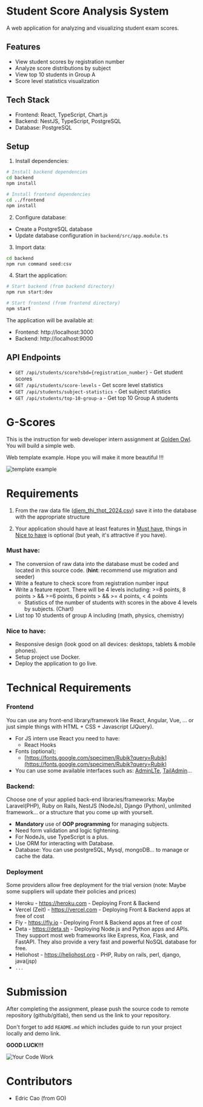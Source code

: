 # Student Score Analysis System

A web application for analyzing and visualizing student exam scores.

## Features

- View student scores by registration number
- Analyze score distributions by subject
- View top 10 students in Group A
- Score level statistics visualization

## Tech Stack

- Frontend: React, TypeScript, Chart.js
- Backend: NestJS, TypeScript, PostgreSQL
- Database: PostgreSQL

## Setup

1. Install dependencies:

```bash
# Install backend dependencies
cd backend
npm install

# Install frontend dependencies
cd ../frontend
npm install
```

2. Configure database:

- Create a PostgreSQL database
- Update database configuration in `backend/src/app.module.ts`

3. Import data:

```bash
cd backend
npm run command seed:csv
```

4. Start the application:

```bash
# Start backend (from backend directory)
npm run start:dev

# Start frontend (from frontend directory)
npm start
```

The application will be available at:

- Frontend: http://localhost:3000
- Backend: http://localhost:9000

## API Endpoints

- `GET /api/students/score?sbd={registration_number}` - Get student scores
- `GET /api/students/score-levels` - Get score level statistics
- `GET /api/students/subject-statistics` - Get subject statistics
- `GET /api/students/top-10-group-a` - Get top 10 Group A students

# G-Scores

This is the instruction for web developer intern assignment at [Golden Owl](https://goldenowl.asia). You will build a simple web.

Web template example. Hope you will make it more beautiful !!!

![template example](./screenshots/mockup-ui.png)

# Requirements

1. From the raw data file ([diem_thi_thpt_2024.csv](./dataset/diem_thi_thpt_2024.csv)) save it into the database with the appropriate structure

2. Your application should have at least features in [Must have](#must-have), things in [Nice to have](#nice-to-have) is optional (but yeah, it's attractive if you have).

### Must have:

- The conversion of raw data into the database must be coded and located in this source code. (**hint**: recommend use migration and seeder)
- Write a feature to check score from registration number input
- Write a feature report. There will be 4 levels including: >=8 points, 8 points > && >=6 points, 6 points > && >= 4 points, < 4 points
  - Statistics of the number of students with scores in the above 4 levels by subjects. (Chart)
- List top 10 students of group A including (math, physics, chemistry)

### Nice to have:

- Responsive design (look good on all devices: desktops, tablets & mobile phones).
- Setup project use Docker.
- Deploy the application to go live.

# Technical Requirements

### Frontend

You can use any front-end library/framework like React, Angular, Vue, ... or just simple things with HTML + CSS + Javascript (JQuery).

- For JS intern use React you need to have:
  - React Hooks
- Fonts (optional);
  - [https://fonts.google.com/specimen/Rubik?query=Rubik](https://fonts.google.com/specimen/Rubik?query=Rubik)
- You can use some available interfaces such as: [AdminLTe](https://adminlte.io/), [TailAdmin](https://tailadmin.com/)...

### Backend:

Choose one of your applied back-end libraries/frameworks: Maybe Laravel(PHP), Ruby on Rails, NestJS (NodeJs), Django (Python), unlimited framework... or a structure that you come up with yourselt.

- **Mandatory** use of **OOP programming** for managing subjects.
- Need form validation and logic tightening.
- For NodeJs, use TypeScript is a plus.
- Use ORM for interacting with Database.
- Database: You can use postgreSQL, Mysql, mongoDB... to manage or cache the data.

### Deployment

Some providers allow free deployment for the trial version (note: Maybe some suppliers will update their policies and prices)

- Heroku - https://heroku.com - Deploying Front & Backend
- Vercel (Zeit) - https://vercel.com - Deploying Front & Backend apps at free of cost
- Fly - https://fly.io - Deploying Front & Backend apps at free of cost
- Deta - https://deta.sh - Deploying Node.js and Python apps and APIs. They support most web frameworks like Express, Koa, Flask, and FastAPI. They also provide a very fast and powerful NoSQL database for free.
- Heliohost - https://heliohost.org - PHP, Ruby on rails, perl, django, java(jsp)
- `...`

# Submission

After completing the assignment, please push the source code to remote repository (github/gitlab), then send us the link to your repository.

Don't forget to add `README.md` which includes guide to run your project locally and demo link.

**GOOD LUCK!!!**

![Your Code Work](./screenshots/meme.png)

# Contributors

- Edric Cao (from GO)
